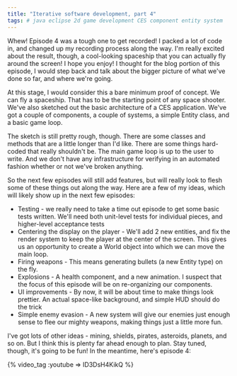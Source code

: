 ```yaml
---
title: "Iterative software development, part 4"
tags: # java eclipse 2d game development CES component entity system
---
```


Whew! Episode 4 was a tough one to get recorded! I packed a lot of code in, and changed up my recording process along the way. I'm really excited about the result, though, a cool-looking spaceship that you can actually fly around the screen! I hope you enjoy! I thought for the blog portion of this episode, I would step back and talk about the bigger picture of what we've done so far, and where we're going.

At this stage, I would consider this a bare minimum proof of concept. We can fly a spaceship. That has to be the starting point of any space shooter. We've also sketched out the basic architecture of a CES application. We've got a couple of components, a couple of systems, a simple Entity class, and a basic game loop. 

The sketch is still pretty rough, though. There are some classes and methods that are a little longer than I'd like. There are some things hard-coded that really shouldn't be. The main game loop is up to the user to write. And we don't have any infrastructure for verifying in an automated fashion whether or not we've broken anything. 

So the next few episodes will still add features, but will really look to flesh some of these things out along the way. Here are a few of my ideas, which will likely show up in the next few episodes:

* Testing - we really need to take a time out episode to get some basic tests written. We'll need both unit-level tests for individual pieces, and higher-level acceptance tests
* Centering the display on the player - We'll add 2 new entities, and fix the render system to keep the player at the center of the screen. This gives us an opportunity to create a World object into which we can move the main loop.
* Firing weapons - This means generating bullets (a new Entity type) on the fly. 
* Explosions - A health component, and a new animation. I suspect that the focus of this episode will be on re-organizing our components.
* UI improvements - By now, it will be about time to make things look prettier. An actual space-like background, and simple HUD should do the trick
* Simple enemy evasion - A new system will give our enemies just enough sense to flee our mighty weapons, making things just a little more fun. 

I've got lots of other ideas - mining, shields, pirates, asteroids, planets, and so on. But I think this is plenty far ahead enough to plan. Stay tuned, though, it's going to be fun! In the meantime, here's episode 4:

{% video_tag :youtube => ID3DsH4KikQ %}


